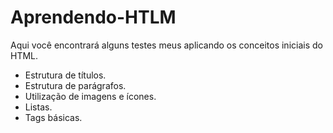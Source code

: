 # Aprendendo-HTLM

Aqui você encontrará alguns testes meus aplicando os conceitos iniciais do HTML. 
* Estrutura de títulos. 
* Estrutura de parágrafos. 
* Utilização de imagens e ícones. 
* Listas. 
* Tags básicas.
